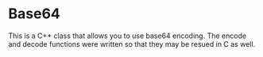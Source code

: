 # Base64
This is a C++ class that allows you to use base64 encoding. The encode and decode functions were written so that they may be resued in C as well.
